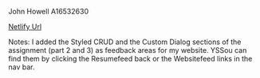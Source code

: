 John Howell
A16532630

[Netlify Url](https://main--teal-pithivier-fda5b4.netlify.app/)

Notes:
    I added the Styled CRUD and the Custom Dialog sections of the assignment (part 2 and 3) as feedback areas for my website. YSSou can find them by clicking the Resumefeed back or the Websitefeed links in the nav bar. 